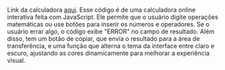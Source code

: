 Link da calculadora [aqui](https://carolinarocio.github.io/calculadora.js/).
Esse código é de uma calculadora online interativa feita com JavaScript. Ele permite que o usuário digite operações matemáticas ou use botões para inserir os números e operadores. Se o usuário errar algo, o código exibe "ERROR" no campo de resultado. Além disso, tem um botão de copiar, que envia o resultado para a área de transferência, e uma função que alterna o tema da interface entre claro e escuro, ajustando as cores dinamicamente para melhorar a experiência visual.
